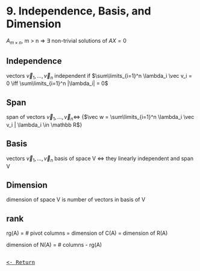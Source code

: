 # 9. Independence, Basis, and Dimension

$A_{m\times n}$, m > n ⇒ $\exists$ non-trivial solutions of $AX = 0$

## Independence

vectors $\vec v_1, … , \vec v_n$ independent if $\sum\limits_{i=1}^n \lambda_i \vec v_i = 0 \iff \sum\limits_{i=1}^n |\lambda_i| = 0$

## Span

span of vectors $\vec v_1, … , \vec v_n \iff$ {$\vec w = \sum\limits_{i=1}^n \lambda_i \vec v_i | \lambda_i \in \mathbb R$}

## Basis

vectors $\vec v_1, … , \vec v_n$ basis of space V $\iff$ they linearly independent and span V

## Dimension

dimension of space V is number of vectors in basis of V

## rank

rg(A) = # pivot columns = dimension of C(A) = dimension of R(A)

dimension of N(A) = # columns - rg(A)

[<kbd><br><- Return<br></kbd>](../FinalPrep.md)
